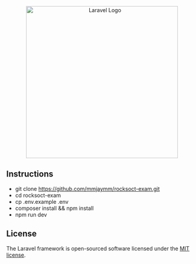 <p align="center"><a href="https://laravel.com" target="_blank"><img src="https://raw.githubusercontent.com/laravel/art/master/logo-lockup/5%20SVG/2%20CMYK/1%20Full%20Color/laravel-logolockup-cmyk-red.svg" width="400" alt="Laravel Logo"></a></p>

## Instructions

-   git clone https://github.com/mmjaymm/rocksoct-exam.git
-   cd rocksoct-exam
-   cp .env.example .env
-   composer install && npm install
-   npm run dev

## License

The Laravel framework is open-sourced software licensed under the [MIT license](https://opensource.org/licenses/MIT).
